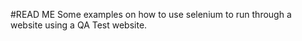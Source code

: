 #READ ME 
   Some examples on how to use selenium to run through a website using a QA Test website.  